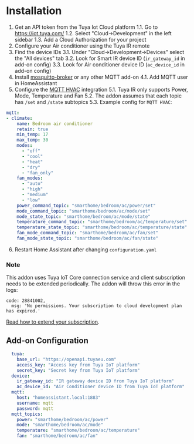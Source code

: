 # Installation

1. Get an API token from the Tuya Iot Cloud platform
  1.1. Go to https://iot.tuya.com/
  1.2. Select "Cloud->Development" in the left sidebar
  1.3. Add a Cloud Authorization for your project
2. Configure your Air conditioner using the Tuya IR remote
3. Find the device IDs
  3.1. Under "Cloud->Development->Devices" select the "All devices" tab
  3.2. Look for Smart IR device ID (`ir_gateway_id` in add-on config)
  3.3. Look for Air conditioner device ID (`ac_device_id` in add-on config)
4. Install [mosquitto-broker](https://github.com/home-assistant/addons/tree/master/mosquitto) or any other MQTT add-on
  4.1. Add MQTT user in HomeAssistant
6. Configure the [MQTT HVAC](https://www.home-assistant.io/integrations/climate.mqtt/) integration
  5.1. Tuya IR only supports Power, Mode, Temperature and Fan
  5.2. The addon assumes that each topic has `/set` and `/state` subtopics
  5.3. Example config for `MQTT HVAC`:

  ```yaml
  mqtt:
  - climate:
      name: Bedroom air conditioner
      retain: true
      min_temp: 17
      max_temp: 30
      modes:
        - "off"
        - "cool"
        - "heat"
        - "dry"
        - "fan_only"
      fan_modes:
        - "auto"
        - "high"
        - "medium"
        - "low"
      power_command_topic: "smarthome/bedroom/ac/power/set"
      mode_command_topic: "smarthome/bedroom/ac/mode/set"
      mode_state_topic: "smarthome/bedroom/ac/mode/state"
      temperature_command_topic: "smarthome/bedroom/ac/temperature/set"
      temperature_state_topic: "smarthome/bedroom/ac/temperature/state"
      fan_mode_command_topic: "smarthome/bedroom/ac/fan/set"
      fan_mode_state_topic: "smarthome/bedroom/ac/fan/state"
  ```
6. Restart Home Assistant after changing `configuration.yaml`

### Note

This addon uses Tuya IoT Core connection service and client subscription needs to be extended periodically. The addon will throw this error in the logs:

```
code: 28841002,
  msg: 'No permissions. Your subscription to cloud development plan has expired.'
```

[Read how to extend your subscription](https://support.tuya.com/en/help/_detail/Kc3n6kr7kllhc/).

## Add-on Configuration

```yaml
  tuya:
    base_url: "https://openapi.tuyaeu.com"
    access_key: "Access key from Tuya IoT platform"
    secret_key: "Secret key from Tuya IoT platform"
  device:
    ir_gateway_id: "IR gateway device ID from Tuya IoT platform"
    ac_device_id: "Air Conditioner device ID from Tuya IoT platform"
  mqtt:
    host: "homeassistant.local:1883"
    username: mqtt
    password: mqtt
  mqtt_topics:
    power: "smarthome/bedroom/ac/power"
    mode: "smarthome/bedroom/ac/mode"
    temperature: "smarthome/bedroom/ac/temperature"
    fan: "smarthome/bedroom/ac/fan"
```
